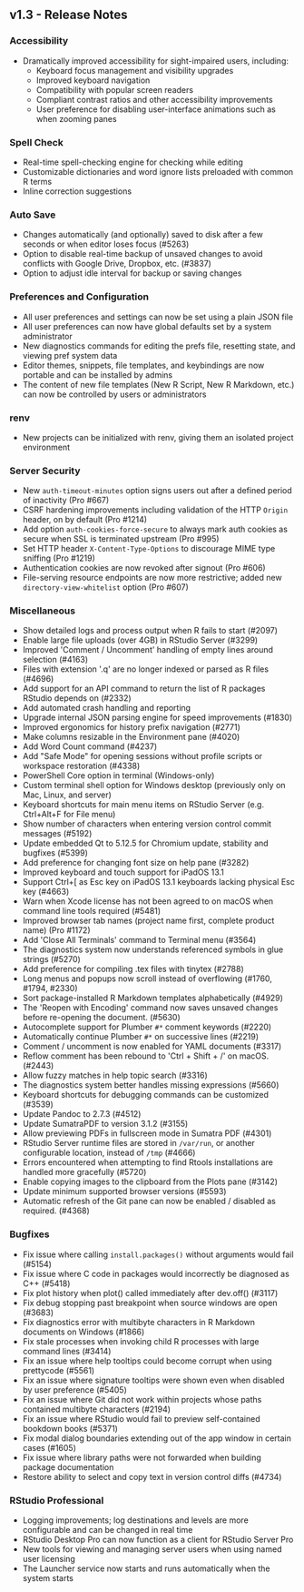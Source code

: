 ## v1.3 - Release Notes

### Accessibility

* Dramatically improved accessibility for sight-impaired users, including:
  * Keyboard focus management and visibility upgrades
  * Improved keyboard navigation
  * Compatibility with popular screen readers
  * Compliant contrast ratios and other accessibility improvements
  * User preference for disabling user-interface animations such as when zooming panes

### Spell Check

* Real-time spell-checking engine for checking while editing
* Customizable dictionaries and word ignore lists preloaded with common R terms
* Inline correction suggestions

### Auto Save

* Changes automatically (and optionally) saved to disk after a few seconds or when editor loses focus (#5263)
* Option to disable real-time backup of unsaved changes to avoid conflicts with Google Drive, Dropbox, etc. (#3837)
* Option to adjust idle interval for backup or saving changes

### Preferences and Configuration

* All user preferences and settings can now be set using a plain JSON file
* All user preferences can now have global defaults set by a system administrator
* New diagnostics commands for editing the prefs file, resetting state, and viewing pref system data
* Editor themes, snippets, file templates, and keybindings are now portable and can be installed by admins
* The content of new file templates (New R Script, New R Markdown, etc.) can now be controlled by users or administrators

### renv

* New projects can be initialized with renv, giving them an isolated project environment

### Server Security

* New `auth-timeout-minutes` option signs users out after a defined period of inactivity (Pro #667)
* CSRF hardening improvements including validation of the HTTP `Origin` header, on by default (Pro #1214)
* Add option `auth-cookies-force-secure` to always mark auth cookies as secure when SSL is terminated upstream (Pro #995)
* Set HTTP header `X-Content-Type-Options` to discourage MIME type sniffing (Pro #1219)
* Authentication cookies are now revoked after signout (Pro #606)
* File-serving resource endpoints are now more restrictive; added new `directory-view-whitelist` option (Pro #607)

### Miscellaneous

* Show detailed logs and process output when R fails to start (#2097)
* Enable large file uploads (over 4GB) in RStudio Server (#3299)
* Improved 'Comment / Uncomment' handling of empty lines around selection (#4163)
* Files with extension '.q' are no longer indexed or parsed as R files (#4696)
* Add support for an API command to return the list of R packages RStudio depends on (#2332)
* Add automated crash handling and reporting
* Upgrade internal JSON parsing engine for speed improvements (#1830)
* Improved ergonomics for history prefix navigation (#2771)
* Make columns resizable in the Environment pane (#4020)
* Add Word Count command (#4237)
* Add "Safe Mode" for opening sessions without profile scripts or workspace restoration (#4338)
* PowerShell Core option in terminal (Windows-only)
* Custom terminal shell option for Windows desktop (previously only on Mac, Linux, and server)
* Keyboard shortcuts for main menu items on RStudio Server (e.g. Ctrl+Alt+F for File menu)
* Show number of characters when entering version control commit messages (#5192)
* Update embedded Qt to 5.12.5 for Chromium update, stability and bugfixes (#5399)
* Add preference for changing font size on help pane (#3282)
* Improved keyboard and touch support for iPadOS 13.1
* Support Ctrl+[ as Esc key on iPadOS 13.1 keyboards lacking physical Esc key (#4663)
* Warn when Xcode license has not been agreed to on macOS when command line tools required (#5481)
* Improved browser tab names (project name first, complete product name) (Pro #1172)
* Add 'Close All Terminals' command to Terminal menu (#3564)
* The diagnostics system now understands referenced symbols in glue strings (#5270)
* Add preference for compiling .tex files with tinytex (#2788)
* Long menus and popups now scroll instead of overflowing (#1760, #1794, #2330)
* Sort package-installed R Markdown templates alphabetically (#4929)
* The 'Reopen with Encoding' command now saves unsaved changes before re-opening the document. (#5630)
* Autocomplete support for Plumber `#*` comment keywords (#2220)
* Automatically continue Plumber `#*` on successive lines (#2219)
* Comment / uncomment is now enabled for YAML documents (#3317)
* Reflow comment has been rebound to 'Ctrl + Shift + /' on macOS. (#2443)
* Allow fuzzy matches in help topic search (#3316)
* The diagnostics system better handles missing expressions (#5660)
* Keyboard shortcuts for debugging commands can be customized (#3539)
* Update Pandoc to 2.7.3 (#4512)
* Update SumatraPDF to version 3.1.2 (#3155)
* Allow previewing PDFs in fullscreen mode in Sumatra PDF (#4301)
* RStudio Server runtime files are stored in `/var/run`, or another configurable location, instead of `/tmp` (#4666)
* Errors encountered when attempting to find Rtools installations are handled more gracefully (#5720)
* Enable copying images to the clipboard from the Plots pane (#3142)
* Update minimum supported browser versions (#5593)
* Automatic refresh of the Git pane can now be enabled / disabled as required. (#4368)

### Bugfixes

* Fix issue where calling `install.packages()` without arguments would fail (#5154)
* Fix issue where C code in packages would incorrectly be diagnosed as C++ (#5418)
* Fix plot history when plot() called immediately after dev.off() (#3117)
* Fix debug stopping past breakpoint when source windows are open (#3683)
* Fix diagnostics error with multibyte characters in R Markdown documents on Windows (#1866)
* Fix stale processes when invoking child R processes with large command lines (#3414)
* Fix an issue where help tooltips could become corrupt when using prettycode (#5561)
* Fix an issue where signature tooltips were shown even when disabled by user preference (#5405)
* Fix an issue where Git did not work within projects whose paths contained multibyte characters (#2194)
* Fix an issue where RStudio would fail to preview self-contained bookdown books (#5371)
* Fix modal dialog boundaries extending out of the app window in certain cases (#1605)
* Fix issue where library paths were not forwarded when building package documentation
* Restore ability to select and copy text in version control diffs (#4734)

### RStudio Professional

* Logging improvements; log destinations and levels are more configurable and can be changed in real time
* RStudio Desktop Pro can now function as a client for RStudio Server Pro
* New tools for viewing and managing server users when using named user licensing
* The Launcher service now starts and runs automatically when the system starts
